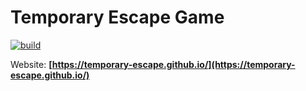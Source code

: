 # Temporary Escape Game

[![build](https://github.com/matusnovak/temporary-escape/actions/workflows/build.yml/badge.svg?branch=master)](https://github.com/matusnovak/temporary-escape/actions/workflows/build.yml)

Website: **[https://temporary-escape.github.io/](https://temporary-escape.github.io/)**


